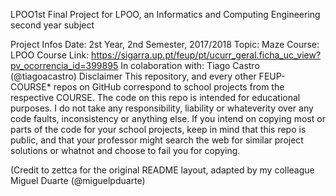 LPOO1st
Final Project for LPOO, an Informatics and Computing Engineering second year subject

Project Infos
Date: 2st Year, 2nd Semester, 2017/2018
Topic: Maze
Course: LPOO
Course Link: https://sigarra.up.pt/feup/pt/ucurr_geral.ficha_uc_view?pv_ocorrencia_id=399895
In colaboration with: Tiago Castro (@tiagoacastro)
Disclaimer
This repository, and every other FEUP-COURSE* repos on GitHub correspond to school projects from the respective COURSE. The code on this repo is intended for educational purposes. I do not take any responsibility, liability or whateverity over any code faults, inconsistency or anything else. If you intend on copying most or parts of the code for your school projects, keep in mind that this repo is public, and that your professor might search the web for similar project solutions or whatnot and choose to fail you for copying.

(Credit to zettca for the original README layout, adapted by my colleague Miguel Duarte (@miguelpduarte)
